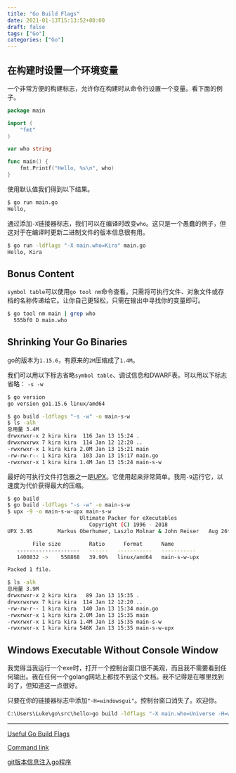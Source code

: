```yaml
---
title: "Go Build Flags"
date: 2021-01-13T15:13:52+08:00
draft: false
tags: ["Go"]
categories: ["Go"]
---
```




## 在构建时设置一个环境变量

一个非常方便的构建标志，允许你在构建时从命令行设置一个变量。看下面的例子。

```go
package main

import (
    "fmt"
)

var who string

func main() {
    fmt.Printf("Hello, %s\n", who)
}
```



使用默认值我们得到以下结果。

```bash
$ go run main.go
Hello, 


```



通过添加`-X`链接器标志，我们可以在编译时改变`who`。这只是一个愚蠢的例子，但这对于在编译时更新二进制文件的版本信息很有用。

```bash
$ go run -ldflags "-X main.who=Kira" main.go         
Hello, Kira
```



## Bonus Content

`symbol table`可以使用`go tool nm`命令查看。只需将可执行文件、对象文件或存档的名称传递给它。让你自己更轻松，只需在输出中寻找你的变量即可。

```bash
$ go tool nm main | grep who
  555bf0 D main.who
```



## Shrinking Your Go Binaries

go的版本为`1.15.6`，有原来的`2M`压缩成了`1.4M`。

我们可以用以下标志省略`symbol table`、调试信息和DWARF表。可以用以下标志省略： `-s -w`

```bash
$ go version
go version go1.15.6 linux/amd64

$ go build -ldflags "-s -w" -o main-s-w 
$ ls -alh
总用量 3.4M
drwxrwxr-x 2 kira kira  116 Jan 13 15:24 .
drwxrwxrwx 7 kira kira  114 Jan 12 12:20 ..
-rwxrwxr-x 1 kira kira 2.0M Jan 13 15:21 main
-rw-rw-r-- 1 kira kira  103 Jan 13 15:17 main.go
-rwxrwxr-x 1 kira kira 1.4M Jan 13 15:24 main-s-w 

```

最好的可执行文件打包器之一是[UPX](https://upx.github.io/)。它使用起来非常简单。我用`-9`运行它，以速度为代价获得最大的压缩。

```bash
$ go build 
$ go build -ldflags "-s -w" -o main-s-w 
$ upx -9 -o main-s-w-upx main-s-w       
                       Ultimate Packer for eXecutables
                          Copyright (C) 1996 - 2018
UPX 3.95        Markus Oberhumer, Laszlo Molnar & John Reiser   Aug 26th 2018

        File size         Ratio      Format      Name
   --------------------   ------   -----------   -----------
   1400832 ->    558868   39.90%   linux/amd64   main-s-w-upx                  

Packed 1 file.

$ ls -alh
总用量 3.9M
drwxrwxr-x 2 kira kira   89 Jan 13 15:35 .
drwxrwxrwx 7 kira kira  114 Jan 12 12:20 ..
-rw-rw-r-- 1 kira kira  140 Jan 13 15:34 main.go
-rwxrwxr-x 1 kira kira 2.0M Jan 13 15:35 main
-rwxrwxr-x 1 kira kira 1.4M Jan 13 15:35 main-s-w
-rwxrwxr-x 1 kira kira 546K Jan 13 15:35 main-s-w-upx

```



## Windows Executable Without Console Window

我觉得当我运行一个exe时，打开一个控制台窗口很不美观，而且我不需要看到任何输出。我在任何一个golang网站上都找不到这个文档。我不记得是在哪里找到的了，但知道这一点很好。

只要在你的链接器标志中添加`"-H=windowsgui"`。控制台窗口消失了。欢迎你。

```bash
C:\Users\Luke\go\src\hello>go build -ldflags "-X main.who=Universe -H=windowsgui -s -w"
```



---

[Useful Go Build Flags](https://lukeeckley.com/post/useful-go-build-flags/)

[Command link](https://golang.org/cmd/link/)

[git版本信息注入go程序](https://juejin.cn/post/6844903598342537230)

